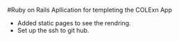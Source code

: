 #Ruby on Rails Apllication for templeting the COLExn App

- Added static pages to see the rendring.
- Set up the ssh to git hub.


